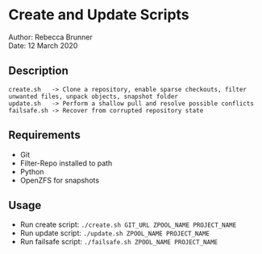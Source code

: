 # Create and Update Scripts

Author: Rebecca Brunner
<br>
Date: 12 March 2020

## Description

    create.sh   -> Clone a repository, enable sparse checkouts, filter unwanted files, unpack objects, snapshot folder
    update.sh   -> Perform a shallow pull and resolve possible conflicts
    failsafe.sh -> Recover from corrupted repository state

## Requirements

- Git
- Filter-Repo installed to path
- Python
- OpenZFS for snapshots

## Usage

- Run create script: `./create.sh GIT_URL ZPOOL_NAME PROJECT_NAME`
- Run update script: `./update.sh ZPOOL_NAME PROJECT_NAME`
- Run failsafe script: `./failsafe.sh ZPOOL_NAME PROJECT_NAME`
